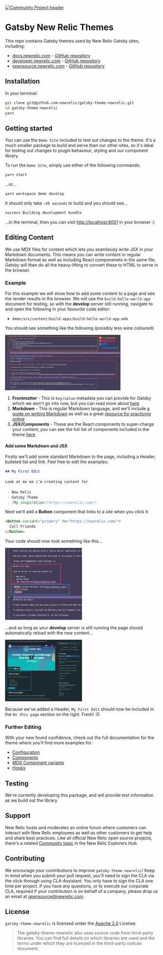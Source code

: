 [![Community Project header](https://github.com/newrelic/opensource-website/raw/master/src/images/categories/Community_Project.png)](https://opensource.newrelic.com/oss-category/#community-project)

# Gatsby New Relic Themes

This repo contains Gatsby themes used by New Relic Gatsby sites, including:

 - [docs.newrelic.com](https://docs.newrelic.com) - [GitHub repository]()
 - [developer.newrelic.com](https://developer.newrelic.com) - [GitHub repository]()
 - [opensource.newrelic.com](https://opensource.newrelic.com) - [GitHub repository]()

## Installation

In your terminal:

```sh
git clone git@github.com:newrelic/gatsby-theme-newrelic.git
cd gatsby-theme-newrelic
yarn
```

## Getting started

You can use the `Demo Site` included to test out changes to the theme. It's a much smaller package to build and serve than our other sites, so it's ideal for testing out changes to plugin behaviour, styling and our component library.

To run the `Demo Site`, simply use either of the following commands:

```sh
yarn start
```

...or...

```sh
yarn workspace demo develop
```

It should only take `~30 seconds` to build and you should see...

```sh
success Building development bundle
```

...in the terminal, then you can visit [http://localhost:8001](http://localhost:8001) in your browser :)

## Editing Content

We use MDX files for content which lets you seamlessly write JSX in your Markdown documents. This means you can write content in regular Markdown format as well as including React componenets in the same file. Gatsby will then do all the heavy-lifting to convert these to HTML to serve in the browser.

### Example

For this example we will show how to add some content to a page and see the render results in the browser. We will use the `build-hello-world-app` document for testing, so with the **develop** server still running, navigate to and open the following in your favourite code editor:

 - `demo/src/content/build-apps/build-hello-world-app.mdx`

You should see something like the following (possibly less wine coloured):

<img src="packages/gatsby-theme-newrelic/src/images/example-mdx.png" alt="drawing" width="75%"/>


1. **Frontmatter** - This is `key/value` metadata you can provide for Gatsby which we won't go into now, but you can read more about [here](https://www.gatsbyjs.com/docs/mdx/writing-pages/#using-frontmatter-in-mdx)
2. **Markdown** - This is regular Markdown language, and we'll include [a guide on writing Markdown](https://www.markdownguide.org/) as well as a great [resource for practicing online](https://stackedit.io/app#)
3. **JSX/Components** - These are the React components to super-charge your content, you can see the full list of components included in the theme [here](packages/gatsby-theme-newrelic#components)

#### Add some Markdown and JSX

Firstly we'll add some standard Markdown to the page, including a Header, bulleted list and link. Feel free to edit the examples:

```md
## My First Edit

Look at me ma i'm creating content for

 - New Relic
 - Gatsby Theme 
 - [My inspiration](https://newrelic.com/)
```

Next we'll add a **Button** component that links to a site when you click it:

```md
<Button variant="primary" to="https://newrelic.com/">
  Call Friends
</Button>
```

Your code should now look something like this...

<img src="packages/gatsby-theme-newrelic/src/images/example-mdx-code.png" alt="drawing" width="50%">


...and as long as your **develop** server is still running the page should automatically reload with the new content...


<img src="packages/gatsby-theme-newrelic/src/images/example-mdx-render.png" alt="drawing" width="50%"/>

Because we've added a Header, `My First Edit` should now be included in the `On this page` section on the right.  Fresh! :D

### Further Editing

With your new found confidence, check out the full documentation for the theme where you'll find more examples for:

 - [Configuration](packages/gatsby-theme-newrelic#configuration)
 - [Components](packages/gatsby-theme-newrelic#components)
 - [MDX Component variants](packages/gatsby-theme-newrelic#mdx-component-variants)
 - [Hooks](packages/gatsby-theme-newrelic#hooks)


## Testing

We're currently developing this package, and will provide test information as
we build out the library.

## Support

New Relic hosts and moderates an online forum where customers can interact with
New Relic employees as well as other customers to get help and share best
practices. Like all official New Relic open source projects, there's a related
[Community topic](https://discuss.newrelic.com/t/announcing-a-new-relic-gatsby-site-theme/109814)
in the New Relic Explorers Hub.

## Contributing

We encourage your contributions to improve `gatsby-theme-newrelic`! Keep in mind
when you submit your pull request, you'll need to sign the CLA via the
click-through using CLA-Assistant. You only have to sign the CLA one time per
project. If you have any questions, or to execute our corporate CLA, required
if your contribution is on behalf of a company, please drop us an email at
opensource@newrelic.com.

## License

`gatsby-theme-newrelic` is licensed under the [Apache
2.0](http://apache.org/licenses/LICENSE-2.0.txt) License.

> The gatsby-theme-newrelic also uses source code from third-party libraries.
> You can find full details on which libraries are used and the terms under
> which they are licensed in the third-party notices document.
